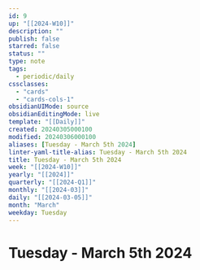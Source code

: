```yaml
---
id: 9
up: "[[2024-W10]]"
description: ""
publish: false
starred: false
status: ""
type: note
tags:
  - periodic/daily
cssclasses:
  - "cards"
  - "cards-cols-1"
obsidianUIMode: source
obsidianEditingMode: live
template: "[[Daily]]"
created: 20240305000100
modified: 20240306000100
aliases: [Tuesday - March 5th 2024]
linter-yaml-title-alias: Tuesday - March 5th 2024
title: Tuesday - March 5th 2024
week: "[[2024-W10]]"
yearly: "[[2024]]"
quarterly: "[[2024-Q1]]"
monthly: "[[2024-03]]"
daily: "[[2024-03-05]]"
month: "March"
weekday: Tuesday
---
```


# Tuesday - March 5th 2024
